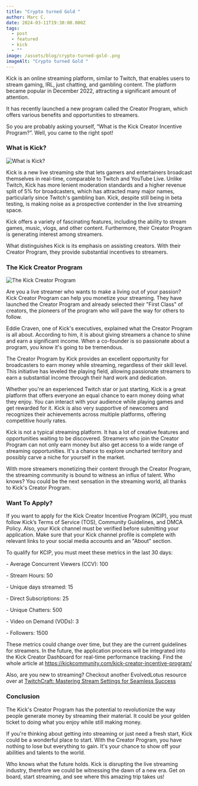 ```yaml
---
title: "Crypto turned Gold "
author: Marc C.
date: 2024-03-11T19:30:00.000Z
tags:
  - post
  - featured
  - kick
  - ""
image: /assets/blog/crypto-turned-gold-.png
imageAlt: "Crypto turned Gold "
---
```

Kick is an online streaming platform, similar to Twitch, that enables users to stream gaming, IRL, just chatting, and gambling content. The platform became popular in December 2022, attracting a significant amount of attention.

It has recently launched a new program called the Creator Program, which offers various benefits and opportunities to streamers. 

So you are probably asking yourself, “What is the Kick Creator Incentive Program?”. Well, you came to the right spot! 

### What is Kick?

![What is Kick?](/assets/blog/whatiskick.png)

Kick is a new live streaming site that lets gamers and entertainers broadcast themselves in real-time, comparable to Twitch and YouTube Live. Unlike Twitch, Kick has more lenient moderation standards and a higher revenue split of 5% for broadcasters, which has attracted many major names, particularly since Twitch's gambling ban. Kick, despite still being in beta testing, is making noise as a prospective contender in the live streaming space.

Kick offers a variety of fascinating features, including the ability to stream games, music, vlogs, and other content. Furthermore, their Creator Program is generating interest among streamers.

What distinguishes Kick is its emphasis on assisting creators. With their Creator Program, they provide substantial incentives to streamers. 

### The Kick Creator Program

![The Kick Creator Program](/assets/blog/kick-creator-program.png)

Are you a live streamer who wants to make a living out of your passion? Kick Creator Program can help you monetize your streaming. They have launched the Creator Program and already selected their "First Class" of creators, the pioneers of the program who will pave the way for others to follow.

Eddie Craven, one of Kick's executives, explained what the Creator Program is all about. According to him, it is about giving streamers a chance to shine and earn a significant income. When a co-founder is so passionate about a program, you know it's going to be tremendous.

The Creator Program by Kick provides an excellent opportunity for broadcasters to earn money while streaming, regardless of their skill level. This initiative has leveled the playing field, allowing passionate streamers to earn a substantial income through their hard work and dedication.

Whether you're an experienced Twitch star or just starting, Kick is a great platform that offers everyone an equal chance to earn money doing what they enjoy. You can interact with your audience while playing games and get rewarded for it. Kick is also very supportive of newcomers and recognizes their achievements across multiple platforms, offering competitive hourly rates.

Kick is not a typical streaming platform. It has a lot of creative features and opportunities waiting to be discovered. Streamers who join the Creator Program can not only earn money but also get access to a wide range of streaming opportunities. It's a chance to explore uncharted territory and possibly carve a niche for yourself in the market.

With more streamers monetizing their content through the Creator Program, the streaming community is bound to witness an influx of talent. Who knows? You could be the next sensation in the streaming world, all thanks to Kick's Creator Program.

### Want To Apply?

If you want to apply for the Kick Creator Incentive Program (KCIP), you must follow Kick’s Terms of Service (TOS), Community Guidelines, and DMCA Policy. Also, your Kick channel must be verified before submitting your application. Make sure that your Kick channel profile is complete with relevant links to your social media accounts and an "About" section.

To qualify for KCIP, you must meet these metrics in the last 30 days:

\- Average Concurrent Viewers (CCV): 100

\- Stream Hours: 50

\- Unique days streamed: 15

\- Direct Subscriptions: 25

\- Unique Chatters: 500

\- Video on Demand (VODs): 3

\- Followers: 1500

These metrics could change over time, but they are the current guidelines for streamers. In the future, the application process will be integrated into the Kick Creator Dashboard for real-time performance tracking. Find the whole article at <https://kickcommunity.com/kick-creator-incentive-program/>[](https://kickcommunity.com/kick-creator-incentive-program/)[](https://kickcommunity.com/kick-creator-incentive-program/)

Also, are you new to streaming? Checkout another EvolvedLotus resource over at [TwitchCraft: Mastering Stream Settings for Seamless Success](https://blog.evolvedlotus.com/blog/2023-12-04-twitchcraft-mastering-stream-settings-for-seamless-success/)

### Conclusion

The Kick's Creator Program has the potential to revolutionize the way people generate money by streaming their material. It could be your golden ticket to doing what you enjoy while still making money.

If you're thinking about getting into streaming or just need a fresh start, Kick could be a wonderful place to start. With the Creator Program, you have nothing to lose but everything to gain. It's your chance to show off your abilities and talents to the world.

Who knows what the future holds. Kick is disrupting the live streaming industry, therefore we could be witnessing the dawn of a new era. Get on board, start streaming, and see where this amazing trip takes us!
